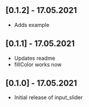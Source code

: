 ## [0.1.2] - 17.05.2021

- Adds example

## [0.1.1] - 17.05.2021

- Updates readme
- fillColor works now

## [0.1.0] - 17.05.2021

- Initial release of input_slider
